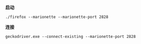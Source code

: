 
**启动**
```shell
./firefox --marionette --marionette-port 2828
```

**连接**
```shell
geckodriver.exe --connect-existing --marionette-port 2828
```

